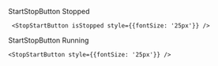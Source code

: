 StartStopButton Stopped

     <StopStartButton isStopped style={{fontSize: '25px'}} />

StartStopButton Running

    <StopStartButton style={{fontSize: '25px'}} />

